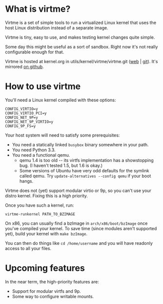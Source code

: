 What is virtme?
===============

Virtme is a set of simple tools to run a virtualized Linux kernel that
uses the host Linux distribution instead of a separate image.

Virtme is tiny, easy to use, and makes testing kernel changes quite simple.

Some day this might be useful as a sort of sandbox.  Right now it's not
really configurable enough for that.

Virtme is hosted at kernel.org in utils/kernel/virtme/virtme.git ([web][korg-web] | [git][korg-git]).  It's mirrored [on github][github].

[korg-web]: https://git.kernel.org/cgit/utils/kernel/virtme/virtme.git "virtme on kernel.org"
[korg-git]: git://git.kernel.org/pub/scm/utils/kernel/virtme/virtme.git "git address"
[github]: https://github.com/amluto/virtme

How to use virtme
=================

You'll need a Linux kernel compiled with these options:

    CONFIG_VIRTIO=y
    CONFIG_VIRTIO_PCI=y
    CONFIG_NET_9P=y
    CONFIG_NET_9P_VIRTIO=y
    CONFIG_9P_FS=y

Your host system will need to satisfy some prerequisites:

* You need a statically linked `busybox` binary somewhere in your path.
* You need Python 3.3.
* You need a functional qemu.
    * qemu 1.4 is too old -- its virtfs implementation has a showstopping bug.  (I haven't tested 1.5, but 1.6 is okay.)
    * Some versions of Ubuntu have very odd defaults for the symlink called qemu.  Try `update-alternatives --config qemu` if your boot hangs.

Virtme does not (yet) support modular virtio or 9p, so you can't use your
distro kernel.  Fixing this is a high priority.

Once you have such a kernel, run:

    virtme-runkernel PATH_TO_BZIMAGE

On x86, you can usually find a bzImage in `arch/x86/boot/bzImage` once you've
compiled your kernel.  To save time (since modules aren't supported yet),
build your kernel with `make bzImage`.

You can then do things like `cd /home/username` and you will have readonly
access to all your files.

Upcoming features
=================

In the near term, the high-priority features are:

* Support for modular virtfs and 9p.
* Some way to configure writable mounts.